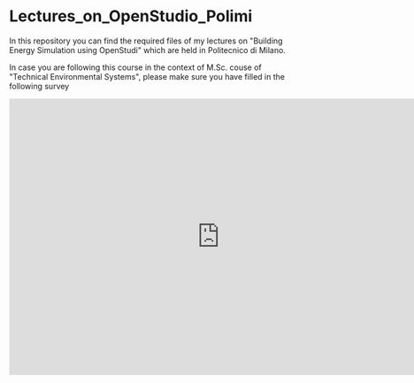 # Lectures_on_OpenStudio_Polimi

In this repository you can find the required files of my lectures on "Building Energy Simulation using OpenStudi" which are held in Politecnico di Milano.

In case you are following this course in the context of M.Sc. couse of "Technical Environmental Systems", please make sure you have filled in the following survey

<iframe src="https://docs.google.com/forms/d/e/1FAIpQLSeL2JDJyB_ALF_nd6Y7VToHlI3DdFaNfaZuJMG13uxYyXFOOA/viewform?embedded=true" width="760" height="500" frameborder="0" marginheight="0" marginwidth="0">Loading...</iframe>
